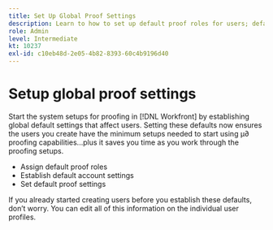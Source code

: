 ```yaml
---
title: Set Up Global Proof Settings
description: Learn to how to set up default proof roles for users; default proofing account settings; and default proof settings for proofing in Adobe Workfront.
role: Admin
level: Intermediate
kt: 10237
exl-id: c10eb48d-2e05-4b82-8393-60c4b9196d40
---
```

# Setup global proof settings

Start the system setups for proofing in [!DNL Workfront] by establishing global default settings that affect users. Setting these defaults now ensures the users you create have the minimum setups needed to start using µ∂ proofing capabilities...plus it saves you time as you work through the proofing setups.

* Assign default proof roles
* Establish default account settings
* Set default proof settings

If you already started creating users before you establish these defaults, don’t worry. You can edit all of this information on the individual user profiles.
